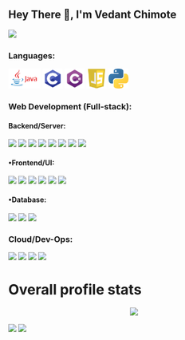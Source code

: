 ## Hey There :wave:, I'm Vedant Chimote
![](https://komarev.com/ghpvc/?username=vedantchimote)

### Languages:
<code><img src="https://github.com/vedantchimote/EmployeeCrud/blob/master/src/main/resources/achives/language/java.png?raw=true" height="40"></code>
<code><img src="https://github.com/vedantchimote/EmployeeCrud/blob/master/src/main/resources/achives/language/C%20Language.png?raw=true" height="40"></code>
<code><img src="https://github.com/vedantchimote/EmployeeCrud/blob/master/src/main/resources/achives/language/CSharp.png?raw=true" height="40"></code>
<code><img src="https://github.com/vedantchimote/EmployeeCrud/blob/master/src/main/resources/achives/language/java.script.png?raw=true" height="40"></code>
<code><img src="https://github.com/vedantchimote/EmployeeCrud/blob/master/src/main/resources/achives/language/python.png?raw=true" height="40"></code>


### Web Development (Full-stack):

#### Backend/Server:
<code><img src="https://raw.githubusercontent.com/soumyadip007/soumyadip007/master/img/web/backend/jsp.png" height="35"></code>
<code><img src="https://raw.githubusercontent.com/soumyadip007/soumyadip007/master/img/web/backend/servlet.png" height="35"></code>
<code><img src="https://raw.githubusercontent.com/soumyadip007/soumyadip007/master/img/web/backend/spring-1.png" height="35"></code>
<code><img src="https://raw.githubusercontent.com/soumyadip007/soumyadip007/master/img/web/backend/spring-boot.png" height="35"></code>
<code><img src="https://raw.githubusercontent.com/soumyadip007/soumyadip007/master/img/web/backend/hibernate.jpeg" height="35"></code>
<code><img src="https://raw.githubusercontent.com/soumyadip007/soumyadip007/master/img/web/security/security.png" height="35"></code>
<code><img src="https://raw.githubusercontent.com/soumyadip007/soumyadip007/master/img/web/security/jwt.png" height="35"></code>
<code><img src="https://raw.githubusercontent.com/soumyadip007/soumyadip007/master/img/web/backend/tomcat.jpg" height="35"></code>

#### •Frontend/UI:
<code><img src="https://raw.githubusercontent.com/soumyadip007/soumyadip007/master/img/web/ui/html.png" height="40"></code>
<code><img src="https://raw.githubusercontent.com/soumyadip007/soumyadip007/master/img/web/ui/css.png" height="40"></code>
<code><img src="https://raw.githubusercontent.com/soumyadip007/soumyadip007/master/img/web/ui/bt.jpg" height="40"></code>
<code><img src="https://raw.githubusercontent.com/soumyadip007/soumyadip007/master/img/web/ui/thymeleaf.png" height="40"></code>
<code><img src="https://raw.githubusercontent.com/soumyadip007/soumyadip007/master/img/web/ui/angular.jpg" height="40"></code>
<code><img src="https://raw.githubusercontent.com/soumyadip007/soumyadip007/master/img/web/ui/ajax.png" height="40"></code>

#### •Database:
<code><img src="https://raw.githubusercontent.com/soumyadip007/soumyadip007/master/img/db/mysql1.png" height="40"></code>
<code><img src="https://raw.githubusercontent.com/soumyadip007/soumyadip007/master/img/db/oracle.png" height="40"></code>
<code><img src="https://raw.githubusercontent.com/soumyadip007/soumyadip007/master/img/db/mongo.png" height="40"></code>

### Cloud/Dev-Ops:

<code><img src="https://raw.githubusercontent.com/soumyadip007/soumyadip007/master/img/cloud/maven.png" height="40"></code>
<code><img src="https://raw.githubusercontent.com/soumyadip007/soumyadip007/master/img/cloud/git.png" height="40"></code>
<code><img src="https://raw.githubusercontent.com/soumyadip007/soumyadip007/master/img/cloud/github.png" height="40"></code>
<code><img src="https://raw.githubusercontent.com/soumyadip007/soumyadip007/master/img/cloud/docker.png" height="40"></code>


<!-- [![Top Langs](https://github-readme-stats.vercel.app/api/top-langs/?username=vedantchimote)](https://github.com/vedantchimote) -->
<h1>Overall profile stats</h1>
   <div style="text-align:center;">
      <img src="https://github-readme-stats.vercel.app/api/top-langs/?username=vedantchimote&langs_count=15&theme=tokyonight"/>
    </div>
<p>
    <img width=49.6% src="https://github-readme-stats.vercel.app/api?username=vedantchimote&show_icons=true&theme=tokyonight" />
    <img width=49.6% src="https://github-readme-streak-stats.herokuapp.com/?user=vedantchimote&theme=tokyonight" />
</p>

<!--
<h1>Overall profile stats</h1>
![](https://github-readme-stats.vercel.app/api?username=vedantchimote&count_private=true&theme=merko&show_icons=true&hide=prs)
--->

<!--
- 👋 Hi, I’m @vedantchimote
- 👀 I’m interested in Java, Jsp&Servlets, Spring, Hibernate.
- 🌱 I’m currently learning #JAVA ...
- 📫 How to reach me ...
--->

<!---
vedantchimote/vedantchimote is a ✨ special ✨ repository because its `README.md` (this file) appears on your GitHub profile.
You can click the Preview link to take a look at your changes.
--->
